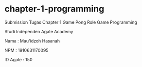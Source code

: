 # chapter-1-programming

Submission Tugas Chapter 1 Game Pong Role Game Programming

Studi Independen Agate Academy

Nama      : Mau'idzoh Hasanah

NPM       : 1910631170095

ID Agate  : 150
